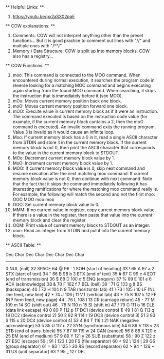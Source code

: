 ** Helpful Links: **
1. https://youtu.be/px2aSX02pqE

** COW explanations: **
1. Comments: COW will not interpret anything other than the preset functions... But it is good practice to comment out lines with "//" and multiple ones with "/**/"
2. Memory / Data Structure: COW is split up into memory blocks. COW also has a registry...

** COW Functions: **
1. moo: This command is connected to the MOO command. When encountered during normal execution, it searches the program code in reverse looking for a matching MOO command and begins executing again starting from the found MOO command. When searching, it skips the instruction that is immediately before it (see MOO).
2. mOo: Moves current memory position back one block.
3. moO: Moves current memory position forward one block.
4. mOO: Execute value in current memory block as if it were an instruction. The command executed is based on the instruction code value (for example, if the current memory block contains a 2, then the moO command is executed). An invalid command exits the running program. Value 3 is invalid as it would cause an infinite loop.
5. Moo: If current memory block has a 0 in it, read a single ASCII character from STDIN and store it in the current memory block. If the current memory block is not 0, then print the ASCII character that corresponds to the value in the current memory block to STDOUT.
6. MOo: Decrement current memory block value by 1.
7. MoO: Increment current memory block value by 1.
8. MOO: If current memory block value is 0, skip next command and resume execution after the next matching moo command. If current memory block value is not 0, then continue with next command. Note that the fact that it skips the command immediately following it has interesting ramifications for where the matching moo command really is. For example, the following will match the second and not the first moo: OOO MOO moo moo
9. OOO: Set current memory block value to 0.
10. MMM: If no current value in register, copy current memory block value. If there is a value in the register, then paste that value into the current memory block and clear the register.
11. OOM: Print value of current memory block to STDOUT as an integer.
12. oom: Read an integer from STDIN and put it into the current memory block.

** ASCII Table: **

Dec  Char                               Dec  Char       Dec  Char       Dec  Char
---------                               ---------       ---------       ----------
  0  NUL (null)                          32  SPACE       64  @           96  `
  1  SOH (start of heading)              33  !           65  A           97  a
  2  STX (start of text)                 34  "           66  B           98  b
  3  ETX (end of text)                   35  #           67  C           99  c
  4  EOT (end of transmission)           36  $           68  D          100  d
  5  ENQ (enquiry)                       37  %           69  E          101  e
  6  ACK (acknowledge)                   38  &           70  F          102  f
  7  BEL (bell)                          39  '           71  G          103  g
  8  BS  (backspace)                     40  (           72  H          104  h
  9  TAB (horizontal tab)                41  )           73  I          105  i
 10  LF  (NL line feed, new line)        42  *           74  J          106  j
 11  VT  (vertical tab)                  43  +           75  K          107  k
 12  FF  (NP form feed, new page)        44  ,           76  L          108  l
 13  CR  (carriage return)               45  -           77  M          109  m
 14  SO  (shift out)                     46  .           78  N          110  n
 15  SI  (shift in)                      47  /           79  O          111  o
 16  DLE (data link escape)              48  0           80  P          112  p
 17  DC1 (device control 1)              49  1           81  Q          113  q
 18  DC2 (device control 2)              50  2           82  R          114  r
 19  DC3 (device control 3)              51  3           83  S          115  s
 20  DC4 (device control 4)              52  4           84  T          116  t
 21  NAK (negative acknowledge)          53  5           85  U          117  u
 22  SYN (synchronous idle)              54  6           86  V          118  v
 23  ETB (end of trans. block)           55  7           87  W          119  w
 24  CAN (cancel)                        56  8           88  X          120  x
 25  EM  (end of medium)                 57  9           89  Y          121  y
 26  SUB (substitute)                    58  :           90  Z          122  z
 27  ESC (escape)                        59  ;           91  [          123  {
 28  FS  (file separator)                60  <           92  \          124  |
 29  GS  (group separator)               61  =           93  ]          125  }
 30  RS  (record separator)              62  >           94  ^          126  ~
 31  US  (unit separator)                63  ?           95  _          127  DEL